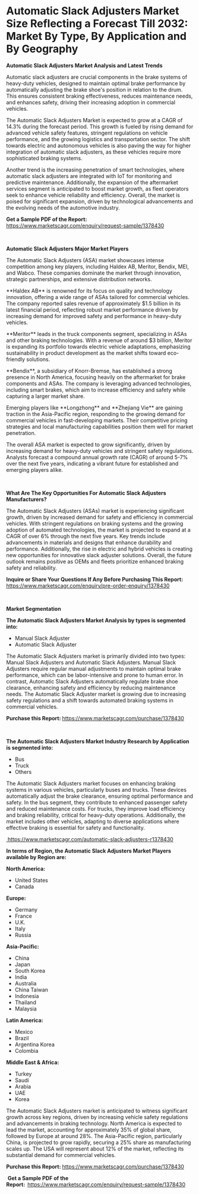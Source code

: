 <p><h1>Automatic Slack Adjusters Market Size Reflecting a Forecast Till 2032: Market By Type, By Application and By Geography</h1></p><p><strong>Automatic Slack Adjusters Market Analysis and Latest Trends</strong></p>
<p><p>Automatic slack adjusters are crucial components in the brake systems of heavy-duty vehicles, designed to maintain optimal brake performance by automatically adjusting the brake shoe's position in relation to the drum. This ensures consistent braking effectiveness, reduces maintenance needs, and enhances safety, driving their increasing adoption in commercial vehicles.</p><p>The Automatic Slack Adjusters Market is expected to grow at a CAGR of 14.3% during the forecast period. This growth is fueled by rising demand for advanced vehicle safety features, stringent regulations on vehicle performance, and the growing logistics and transportation sector. The shift towards electric and autonomous vehicles is also paving the way for higher integration of automatic slack adjusters, as these vehicles require more sophisticated braking systems.</p><p>Another trend is the increasing penetration of smart technologies, where automatic slack adjusters are integrated with IoT for monitoring and predictive maintenance. Additionally, the expansion of the aftermarket services segment is anticipated to boost market growth, as fleet operators seek to enhance vehicle reliability and efficiency. Overall, the market is poised for significant expansion, driven by technological advancements and the evolving needs of the automotive industry.</p></p>
<p><strong>Get a Sample PDF of the Report:&nbsp;</strong> <a href="https://www.marketscagr.com/enquiry/request-sample/1378430?utm_campaign=3585&utm_medium=2&utm_source=Github&utm_content=ia&utm_term=16042025&utm_id=automatic-slack-adjusters">https://www.marketscagr.com/enquiry/request-sample/1378430</a></p>
<p>&nbsp;</p>
<p><strong>Automatic Slack Adjusters Major Market Players</strong></p>
<p><p>The Automatic Slack Adjusters (ASA) market showcases intense competition among key players, including Haldex AB, Meritor, Bendix, MEI, and Wabco. These companies dominate the market through innovation, strategic partnerships, and extensive distribution networks.</p><p>**Haldex AB** is renowned for its focus on quality and technology innovation, offering a wide range of ASAs tailored for commercial vehicles. The company reported sales revenue of approximately $1.5 billion in its latest financial period, reflecting robust market performance driven by increasing demand for improved safety and performance in heavy-duty vehicles.</p><p>**Meritor** leads in the truck components segment, specializing in ASAs and other braking technologies. With a revenue of around $3 billion, Meritor is expanding its portfolio towards electric vehicle adaptations, emphasizing sustainability in product development as the market shifts toward eco-friendly solutions.</p><p>**Bendix**, a subsidiary of Knorr-Bremse, has established a strong presence in North America, focusing heavily on the aftermarket for brake components and ASAs. The company is leveraging advanced technologies, including smart brakes, which aim to increase efficiency and safety while capturing a larger market share.</p><p>Emerging players like **Longzhong** and **Zhejiang Vie** are gaining traction in the Asia-Pacific region, responding to the growing demand for commercial vehicles in fast-developing markets. Their competitive pricing strategies and local manufacturing capabilities position them well for market penetration.</p><p>The overall ASA market is expected to grow significantly, driven by increasing demand for heavy-duty vehicles and stringent safety regulations. Analysts forecast a compound annual growth rate (CAGR) of around 5-7% over the next five years, indicating a vibrant future for established and emerging players alike.</p></p>
<p>&nbsp;</p>
<p><strong>What Are The Key Opportunities For Automatic Slack Adjusters Manufacturers?</strong></p>
<p><p>The Automatic Slack Adjusters (ASAs) market is experiencing significant growth, driven by increased demand for safety and efficiency in commercial vehicles. With stringent regulations on braking systems and the growing adoption of automated technologies, the market is projected to expand at a CAGR of over 6% through the next five years. Key trends include advancements in materials and designs that enhance durability and performance. Additionally, the rise in electric and hybrid vehicles is creating new opportunities for innovative slack adjuster solutions. Overall, the future outlook remains positive as OEMs and fleets prioritize enhanced braking safety and reliability.</p></p>
<p><strong>Inquire or Share Your Questions If Any Before Purchasing This Report:</strong> <a href="https://www.marketscagr.com/enquiry/pre-order-enquiry/1378430?utm_campaign=3585&utm_medium=2&utm_source=Github&utm_content=ia&utm_term=16042025&utm_id=automatic-slack-adjusters">https://www.marketscagr.com/enquiry/pre-order-enquiry/1378430</a></p>
<p>&nbsp;</p>
<p><strong>Market Segmentation</strong></p>
<p><strong>The Automatic Slack Adjusters Market Analysis by types is segmented into:</strong></p>
<p><ul><li>Manual Slack Adjuster</li><li>Automatic Slack Adjuster</li></ul></p>
<p><p>The Automatic Slack Adjusters market is primarily divided into two types: Manual Slack Adjusters and Automatic Slack Adjusters. Manual Slack Adjusters require regular manual adjustments to maintain optimal brake performance, which can be labor-intensive and prone to human error. In contrast, Automatic Slack Adjusters automatically regulate brake shoe clearance, enhancing safety and efficiency by reducing maintenance needs. The Automatic Slack Adjuster market is growing due to increasing safety regulations and a shift towards automated braking systems in commercial vehicles.</p></p>
<p><strong>Purchase this Report:&nbsp;</strong><a href="https://www.marketscagr.com/purchase/1378430?utm_campaign=3585&utm_medium=2&utm_source=Github&utm_content=ia&utm_term=16042025&utm_id=automatic-slack-adjusters">https://www.marketscagr.com/purchase/1378430</a></p>
<p>&nbsp;</p>
<p><strong>The Automatic Slack Adjusters Market Industry Research by Application is segmented into:</strong></p>
<p><ul><li>Bus</li><li>Truck</li><li>Others</li></ul></p>
<p><p>The Automatic Slack Adjusters market focuses on enhancing braking systems in various vehicles, particularly buses and trucks. These devices automatically adjust the brake clearance, ensuring optimal performance and safety. In the bus segment, they contribute to enhanced passenger safety and reduced maintenance costs. For trucks, they improve load efficiency and braking reliability, critical for heavy-duty operations. Additionally, the market includes other vehicles, adapting to diverse applications where effective braking is essential for safety and functionality.</p></p>
<p><a href="https://www.marketscagr.com/automatic-slack-adjusters-r1378430?utm_campaign=3585&utm_medium=2&utm_source=Github&utm_content=ia&utm_term=16042025&utm_id=automatic-slack-adjusters">&nbsp;https://www.marketscagr.com/automatic-slack-adjusters-r1378430</a></p>
<p><strong>In terms of Region, the Automatic Slack Adjusters Market Players available by Region are:</strong></p>
<p>
    <p> <strong> North America: </strong>
        <ul>
            <li>United States</li>
            <li>Canada</li>
        </ul>
        </p> 
    <p> <strong> Europe: </strong>
        <ul>
            <li>Germany</li>
            <li>France</li>
            <li>U.K.</li>
            <li>Italy</li>
            <li>Russia</li>
        </ul>
        </p> 
    <p> <strong> Asia-Pacific: </strong>
        <ul>
            <li>China</li>
            <li>Japan</li>
            <li>South Korea</li>
            <li>India</li>
            <li>Australia</li>
            <li>China Taiwan</li>
            <li>Indonesia</li>
            <li>Thailand</li>
            <li>Malaysia</li>
        </ul>
        </p> 
    <p> <strong> Latin America: </strong>
        <ul>
            <li>Mexico</li>
            <li>Brazil</li>
            <li>Argentina Korea</li>
            <li>Colombia</li>
        </ul>
        </p> 
    <p> <strong> Middle East & Africa: </strong>
        <ul>
            <li>Turkey</li>
            <li>Saudi</li>
            <li>Arabia</li>
            <li>UAE</li>
            <li>Korea</li>
        </ul>
    </p>
    </p>
<p><p>The Automatic Slack Adjusters market is anticipated to witness significant growth across key regions, driven by increasing vehicle safety regulations and advancements in braking technology. North America is expected to lead the market, accounting for approximately 35% of global share, followed by Europe at around 28%. The Asia-Pacific region, particularly China, is projected to grow rapidly, securing a 25% share as manufacturing scales up. The USA will represent about 12% of the market, reflecting its substantial demand for commercial vehicles.</p></p>
<p><strong>Purchase this Report: </strong><a href="https://www.marketscagr.com/purchase/1378430?utm_campaign=3585&utm_medium=2&utm_source=Github&utm_content=ia&utm_term=16042025&utm_id=automatic-slack-adjusters">https://www.marketscagr.com/purchase/1378430</a></p>
<p>&nbsp;<strong>Get a Sample PDF of the Report:&nbsp;&nbsp;</strong><a href="https://www.marketscagr.com/enquiry/request-sample/1378430?utm_campaign=3585&utm_medium=2&utm_source=Github&utm_content=ia&utm_term=16042025&utm_id=automatic-slack-adjusters">https://www.marketscagr.com/enquiry/request-sample/1378430</a></p>
<p><strong></strong></p>
<p><p></p><p></p><p></p></p>